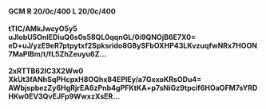 #### GCM R 20/0c/400 L 20/0c/400
**tTIC/AMkJwcyO5y5**<br/>**uJlobU5OnIEDiuQ6s0s58QL0qqnGL/0i9QNOjB6E7X0=**<br/>**eD+uJ/yzE9eR7ptpytxf2Spksrido8G8ySFbOXHP43LKvzuqfwNRx7HOON7MaPIBm/t/fL5ZhZeuyu6Z...**<br/><br/>
**2xRTTB62IC3X2Ww0**<br/>**XkUt3fANhSqPHcpxH8OQhx84EPlEy/a7GxxoKRsODu4=**<br/>**AWbjspbezZy6HgRjrEA6zPnb4gPFKtKA+p7sNiGz9tpcif6HOaOFM7sYRDHKw0EV3QvEJFp9WwxzXsER...**